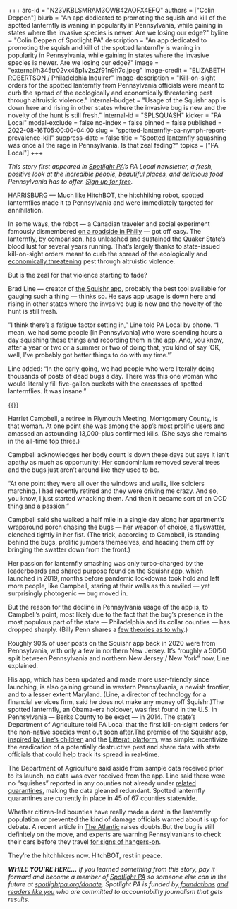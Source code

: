 +++
arc-id = "N23VKBLSMRAM3OWB42AOFX4EFQ"
authors = ["Colin Deppen"]
blurb = "An app dedicated to promoting the squish and kill of the spotted lanternfly is waning in popularity in Pennsylvania, while gaining in states where the invasive species is newer. Are we losing our edge?"
byline = "Colin Deppen of Spotlight PA"
description = "An app dedicated to promoting the squish and kill of the spotted lanternfly is waning in popularity in Pennsylvania, while gaining in states where the invasive species is newer. Are we losing our edge?"
image = "external/h345tr02vx46p1v2s2f91n9h7c.jpeg"
image-credit = "ELIZABETH ROBERTSON / Philadelphia Inquirer"
image-description = "Kill-on-sight orders for the spotted lanternfly from Pennsylvania officials were meant to curb the spread of the ecologically and economically threatening pest through altruistic violence."
internal-budget = "Usage of the Squishr app is down here and rising in other states where the invasive bug is new and the novelty of the hunt is still fresh."
internal-id = "SPLSQUASH"
kicker = "PA Local"
modal-exclude = false
no-index = false
pinned = false
published = 2022-08-16T05:00:00-04:00
slug = "spotted-lanternfly-pa-nymph-report-prevalence-kill"
suppress-date = false
title = "Spotted lanternfly squashing was once all the rage in Pennsylvania. Is that zeal fading?"
topics = ["PA Local"]
+++

<i>This story first appeared in </i><a href="https://www.spotlightpa.org/"><i>Spotlight PA</i></a><i>’s PA Local newsletter, a fresh, positive look at the incredible people, beautiful places, and delicious food Pennsylvania has to offer. </i><a href="https://www.spotlightpa.org/newsletters"><i>Sign up for free</i></a><i>.</i>

HARRISBURG — Much like HitchBOT, the hitchhiking robot, spotted lanternflies made it to Pennsylvania and were immediately targeted for annihilation.

In some ways, the robot — a Canadian traveler and social experiment famously dismembered <a href="https://gizmodo.com/hitchhiking-robot-lasts-just-two-weeks-in-us-because-hu-1721544551">on a roadside in Philly</a> — got off easy. The lanternfly, by comparison, has unleashed and sustained the Quaker State’s blood lust for several years running. That’s largely thanks to state-issued kill-on-sight orders meant to curb the spread of the ecologically and <a href="https://www.psu.edu/news/research/story/scientists-examine-potential-economic-impact-spotted-lanternfly-pa/">economically threatening</a> pest through altruistic violence.

But is the zeal for that violence starting to fade?

<script src="https://www.spotlightpa.org/embed.js" async></script><div data-spl-embed-version="1" data-spl-src="https://www.spotlightpa.org/embeds/newsletter/"></div>

Brad Line — creator of <a href="https://www.facebook.com/Squishr/">the Squishr app</a>, probably the best tool available for gauging such a thing — thinks so. He says app usage is down here and rising in other states where the invasive bug is new and the novelty of the hunt is still fresh.

”I think there’s a fatigue factor setting in,” Line told PA Local by phone. “I mean, we had some people [in Pennsylvania] who were spending hours a day squishing these things and recording them in the app. And, you know, after a year or two or a summer or two of doing that, you kind of say ‘OK, well, I’ve probably got better things to do with my time.’”

Line added: “In the early going, we had people who were literally doing thousands of posts of dead bugs a day. There was this one woman who would literally fill five-gallon buckets with the carcasses of spotted lanternflies. It was insane.”

{{<picture src="external/daz4v06fejdxs2wfts42q3mevg.jpeg" description="Harriet Campbell&#39;s bucket of dead spotted lanternflies on her balcony in Plymouth Meeting, Pa.  Photo Courtesy of Harriet Campbell" caption="Harriet Campbell&#39;s bucket of dead spotted lanternflies on her balcony in Plymouth Meeting, Pa.  Photo Courtesy of Harriet Campbell" credit="Harriet Campbell">}} 

Harriet Campbell, a retiree in Plymouth Meeting, Montgomery County, is that woman. At one point she was among the app’s most prolific users and amassed an astounding 13,000-plus confirmed kills. (She says she remains in the all-time top three.)

Campbell acknowledges her body count is down these days but says it isn’t apathy as much as opportunity: Her condominium removed several trees and the bugs just aren’t around like they used to be.

“At one point they were all over the windows and walls, like soldiers marching. I had recently retired and they were driving me crazy. And so, you know, I just started whacking them. And then it became sort of an OCD thing and a passion.”

Campbell said she walked a half mile in a single day along her apartment’s wraparound porch chasing the bugs — her weapon of choice, a flyswatter, clenched tightly in her fist. (The trick, according to Campbell, is standing behind the bugs, prolific jumpers themselves, and heading them off by bringing the swatter down from the front.)

Her passion for lanternfly smashing was only turbo-charged by the leaderboards and shared purpose found on the Squishr app, which launched in 2019, months before pandemic lockdowns took hold and left more people, like Campbell, staring at their walls as this reviled — yet surprisingly photogenic — bug moved in.

But the reason for the decline in Pennsylvania usage of the app is, to Campbell’s point, most likely due to the fact that the bug’s presence in the most populous part of the state — Philadelphia and its collar counties — has dropped sharply. (Billy Penn shares a <a href="https://billypenn.com/2021/08/23/philadelphia-spotted-lanternflies-disappearing-moving-north-invasive/#:~:text=There%20are%20fewer%20spotted%20lanternflies,as%20before%2C%20according%20to%20Pa.">few theories as to why</a>.)

Roughly 90% of user posts on the Squishr app back in 2020 were from Pennsylvania, with only a few in northern New Jersey. It’s “roughly a 50/50 split between Pennsylvania and northern New Jersey / New York” now, Line explained.

His app, which has been updated and made more user-friendly since launching, is also gaining ground in western Pennsylvania, a newish frontier, and to a lesser extent Maryland. (Line, a director of technology for a financial services firm, said he does not make any money off Squishr.)The spotted lanternfly, an Obama-era holdover, was first found in the U.S. in Pennsylvania — Berks County to be exact — in 2014. The state’s Department of Agriculture told PA Local that the first kill-on-sight orders for the non-native species went out soon after.The premise of the Squishr app, <a href="https://web.archive.org/20220819201340/https://www.audacy.com/kywnewsradio/articles/news/squishing-spotted-lanternflies-theres-app">inspired by Line’s children</a> and the <a href="https://www.litterati.org/">Litterati platform</a>, was simple: incentivize the eradication of a potentially destructive pest and share data with state officials that could help track its spread in real-time.

The Department of Agriculture said aside from sample data received prior to its launch, no data was ever received from the app. Line said there were no “squishes” reported in any counties not already under <a href="https://web.archive.org/20220327065338/https://www.media.pa.gov/pages/agriculture_details.aspx?newsid=1196">related quarantines</a>, making the data gleaned redundant. Spotted lanternfly quarantines are currently in place in 45 of 67 counties statewide.

Whether citizen-led bounties have really made a dent in the lanternfly population or prevented the kind of damage officials warned about is up for debate. A recent article in <a href="https://www.theatlantic.com/science/archive/2022/04/killing-lanternfly-effect-invasive-species/629489/">The Atlantic</a> raises doubts.But the bug is still definitely on the move, and experts are warning Pennsylvanians to check their cars before they travel <a href="https://www.pghcitypaper.com/pittsburgh/agriculture-experts-advise-you-look-before-you-leave-to-contain-the-spotted-lanternfly/Content?oid=22163074">for signs of hangers-on</a>.

They’re the hitchhikers now. HitchBOT, rest in peace.

<i><b>WHILE YOU’RE HERE...</b></i><i> If you learned something from this story, pay it forward and become a member of </i><a href="https://www.spotlightpa.org/"><i>Spotlight PA</i></a><i> so someone else can in the future at </i><a href="http://spotlightpa.org/donate"><i>spotlightpa.org/donate</i></a><i>. Spotlight PA is funded by</i><a href="https://www.spotlightpa.org/support"><i> foundations</i></a><i> </i><a href="https://www.spotlightpa.org/support"><i>and readers like you</i></a><i> who are committed to accountability journalism that gets results.</i>
